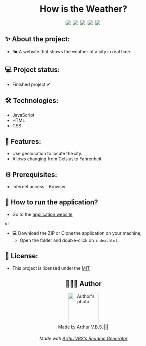 <h1 align="center">How is the Weather?</h1> 

<div align="center">
<img src="https://img.shields.io/badge/License-MIT-000?style=social&logoColor=469BD2&logo=json">&nbsp;
<img src="https://img.shields.io/badge/GitHub-000?style=social&logoColor=469BD2&logo=github">&nbsp;
<img src="https://img.shields.io/badge/JavaScript-000?style=social&logoColor=469BD2&logo=JavaScript">&nbsp;
<img src="https://img.shields.io/badge/HTML-000?style=social&logoColor=469BD2&logo=html5">&nbsp;
<img src="https://img.shields.io/badge/CSS-000?style=social&logoColor=469BD2&logo=css3">&nbsp;
</div>

## ✨ About the project:

- 🌤️ A website that shows the weather of a city in real time.

## 💻 Project status:

- Finished project ✔

## 🛠 Technologies:

- JavaScript
- HTML
- CSS

## 📝 Features:

- Use geolocation to locate the city.
- Allows changing from Celsius to Fahrenheit.

## ⚙️ Prerequisites:

- Internet access - Browser

## 🚀 How to run the application?

-  Go to the [application website](https://arthurvbs.github.io/HowIsTheWeather/)

  `or`

- 💻 Download the ZIP or Clone the application on your machine;
  - Open the folder and double-click on `index.html`.

## 📝 License:

- This project is licensed under the [MIT](https://github.com/ArthurVBS/HowIsTheWeather/blob/main/LICENSE)

<h2 align="center">👨🏽‍💻 Author</h2>

<div align="center">
<img width="100px;" src="https://avatars.githubusercontent.com/u/84406367?v=4" alt="Author's photo"/>
<br><span>Made by <a href="https://github.com/ArthurVBS" target="_blank" rel="external">Arthur V.B.S.</a>✌🏽</span>
</div>

<h6 align="center">Made with <a href="https://github.com/ArthurVBS/ReadmeGenerator" target="_blank" rel="external">ArthurVBS's Readme Generator</a></h6>

